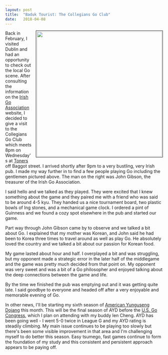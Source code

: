 ```yaml
---
layout: post
title:  "Baduk Tourist: The Collegians Go Club"
date:   2018-04-08
---
```


<image style="float: right; align: center; border: 1px solid black; padding: 2px;
margin-bottom: 0.5em; margin-left: 1em;" width="400" src="http://swannodette.github.io/baduk/assets/images/toners.png" />

Back in February, I visited Dublin and had an opportunity to check out
the local Go scene. After consulting the information on the
[Irish Go Association](http://www.irish-go.org) website, I decided to
give a visit to the Collegians Go Club which meets 8pm on Wednesday's at
[Toners](http://www.tonerspub.ie) off Baggot street. I arrived shortly
after 9pm to a very bustling, very Irish pub. I made my way further in
to find a few people playing Go including the gentlemen pictured
above. The man on the right was John Gibson, the treasurer of the
Irish Go Association.

I said hello and we talked as they played. They were excited that I
knew something about the game and they paired me with a friend who was said
to be around 4-5 kyu. They handed us a nice tournament board, two
plastic bowls of Ing stones, and a mechanical game clock. I ordered a
pint of Guinness and we found a cozy spot elsewhere in the pub and
started our game.

Part way through John Gibson came by to observe and we talked a bit
about Go. I explained that my mother was Korean, and John said he had
been to Korea three times to travel around as well as play Go. He
absolutely loved the country and we talked a bit about our passion for
Korean food. 

My game lasted about hour and half. I overplayed a bit and was
struggling, but my opponent made a strategic error in the later half
of the middlegame and the game was pretty much decided from that point
on. My opponent was very sweet and was a bit of a Go philosopher and
enjoyed talking about the deep connections between the game and life.

By the time we finished the pub was emptying out and it was getting
quite late. I said goodbye to everyone and headed off after a very
enjoyable and memorable evening of Go.

In other news, I'll be starting my sixth season of
[American Yunguseng Dojang](https://ayd.yunguseng.com) this
month. This will be the final season of AYD before the
[U.S. Go Congress](https://www.gocongress.org), which I plan on
attending with my buddy Ien Cheng. AYD has been going well - I went
5-0 twice in League G and my AYD rating is steadily climbing. My main
issue continues to be playing too slowly but there's been some visible
improvement in that area and I'm challenging myself to do better this
season. Easy tsumego, fast games continue to form the foundation of my
study and this consistent and persistent approach appears to be paying
off.

